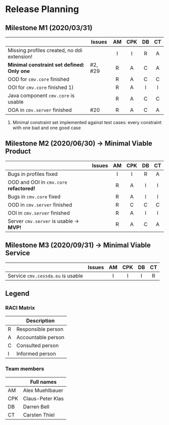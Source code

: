 # Release Planning

## Milestone M1 (2020/03/31)
|                                               | Issues      | AM | CPK | DB | CT |
|-----------------------------------------------|-------------|:--:|:---:|:--:|:--:|
| Missing profiles created, no ddi extension!   |             | I  |  I  | R  |  A |
| **Minimal constraint set defined: Only one**  | #2, #29     | R  |  A  | C  |  A |
| OOD for `cmv.core` finished                   |             | R  |  A  | C  |  C |
| OOI for `cmv.core` finished 1)                |             | R  |  A  | I  |  I |
| Java component `cmv.core` is usable           |             | R  |  A  | C  |  C |
| OOA in `cmv.server` finished                  | #20         | R  |  A  | C  |  A |

1) Minimal constraint set implemented against test cases: every constraint with one bad and one good case

## Milestone M2 (2020/06/30) -> Minimal Viable Product
|                                            | Issues | AM | CPK | DB | CT |
|--------------------------------------------|--------|:--:|:---:|:--:|:--:|
| Bugs in profiles fixed                     |        |  I |  I  |  R |  A |
| OOD and OOI in `cmv.core` **refactored!**  |        |  R |  A  |  I |  I |
| Bugs in `cmv.core` fixed                   |        |  R |  A  |  I |  I |
| OOD in `cmv.server` finished               |        |  R |  C  |  C |  C |
| OOI in `cmv.server` finished               |        |  R |  A  |  I |  I |
| Server `cmv.server` is usable -> **MVP!**  |        |  R |  A  |  C |  A |

## Milestone M3 (2020/09/31) -> Minimal Viable Service
|                                            | Issues | AM | CPK | DB | CT |
|--------------------------------------------|--------|:--:|:---:|:--:|:--:|
| Service `cmv.cessda.eu` is usable          |        |  I |  I  |  I |  R |

## Legend

### RACI Matrix
|     | Description        |
|-----|--------------------|
| R   | Responsible person |
| A   | Accountable person |
| C   | Consulted person   |
| I   | Informed person    |


### Team members
|     | Full names         |
|-----|--------------------|
| AM  | Alex Muehlbauer     |
| CPK | Claus-Peter Klas   |
| DB  | Darren Bell        |
| CT  | Carsten Thiel      |
